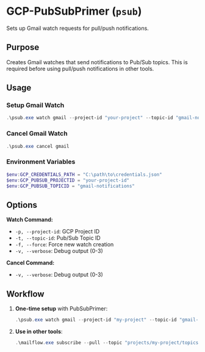 # GCP-PubSubPrimer (`psub`)

Sets up Gmail watch requests for pull/push notifications.

## Purpose

Creates Gmail watches that send notifications to Pub/Sub topics. This is required before using pull/push notifications in other tools.

## Usage

### Setup Gmail Watch
```powershell
.\psub.exe watch gmail --project-id "your-project" --topic-id "gmail-notifications"
```

### Cancel Gmail Watch
```powershell
.\psub.exe cancel gmail
```

### Environment Variables
```powershell
$env:GCP_CREDENTIALS_PATH = "C:\path\to\credentials.json"
$env:GCP_PUBSUB_PROJECTID = "your-project-id"
$env:GCP_PUBSUB_TOPICID = "gmail-notifications"
```

## Options

**Watch Command:**
- `-p, --project-id`: GCP Project ID
- `-t, --topic-id`: Pub/Sub Topic ID  
- `-f, --force`: Force new watch creation
- `-v, --verbose`: Debug output (0-3)

**Cancel Command:**
- `-v, --verbose`: Debug output (0-3)

## Workflow

1. **One-time setup** with PubSubPrimer:
   ```powershell
   .\psub.exe watch gmail --project-id "my-project" --topic-id "gmail-notifications"
   ```

2. **Use in other tools**:
   ```powershell
   .\mailflow.exe subscribe --pull --topic "projects/my-project/topics/gmail-notifications"
   ```
